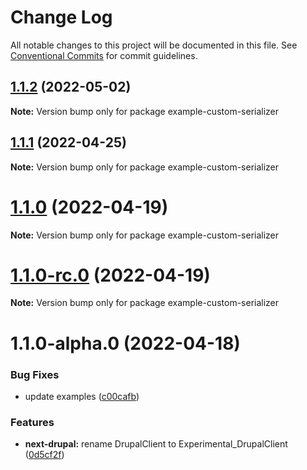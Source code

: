 # Change Log

All notable changes to this project will be documented in this file.
See [Conventional Commits](https://conventionalcommits.org) for commit guidelines.

## [1.1.2](https://github.com/chapter-three/next-drupal/compare/example-custom-serializer@1.1.1...example-custom-serializer@1.1.2) (2022-05-02)

**Note:** Version bump only for package example-custom-serializer





## [1.1.1](https://github.com/chapter-three/next-drupal/compare/example-custom-serializer@1.1.0...example-custom-serializer@1.1.1) (2022-04-25)

**Note:** Version bump only for package example-custom-serializer





# [1.1.0](https://github.com/chapter-three/next-drupal/compare/example-custom-serializer@1.1.0-rc.0...example-custom-serializer@1.1.0) (2022-04-19)

**Note:** Version bump only for package example-custom-serializer





# [1.1.0-rc.0](https://github.com/chapter-three/next-drupal/compare/example-custom-serializer@1.1.0-alpha.0...example-custom-serializer@1.1.0-rc.0) (2022-04-19)

**Note:** Version bump only for package example-custom-serializer





# 1.1.0-alpha.0 (2022-04-18)


### Bug Fixes

* update examples ([c00cafb](https://github.com/chapter-three/next-drupal/commit/c00cafbf3c667265fd6f0478164808664f778433))


### Features

* **next-drupal:** rename DrupalClient to Experimental_DrupalClient ([0d5cf2f](https://github.com/chapter-three/next-drupal/commit/0d5cf2f44b503a2d8e61eee19146fd5b797356ab))
